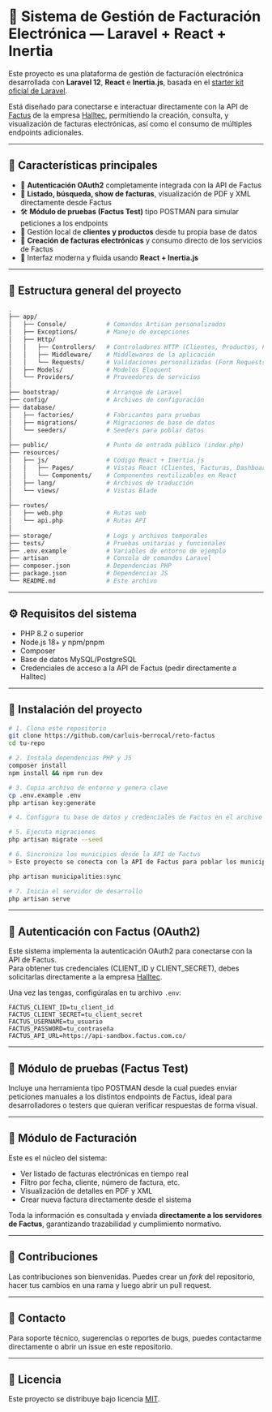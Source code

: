 # 📄 Sistema de Gestión de Facturación Electrónica — Laravel + React + Inertia

Este proyecto es una plataforma de gestión de facturación electrónica desarrollada con **Laravel 12**, **React** e **Inertia.js**, basada en el [starter kit oficial de Laravel](https://laravel.com/docs/starter-kits).

Está diseñado para conectarse e interactuar directamente con la API de [Factus](https://developers.factus.com.co/) de la empresa [Halltec](https://halltec.co/), permitiendo la creación, consulta, y visualización de facturas electrónicas, así como el consumo de múltiples endpoints adicionales.

---

## 🚀 Características principales

- 🔐 **Autenticación OAuth2** completamente integrada con la API de Factus
- 🧾 **Listado, búsqueda, show de facturas**, visualización de PDF y XML directamente desde Factus
- 🛠️ **Módulo de pruebas (Factus Test)** tipo POSTMAN para simular peticiones a los endpoints
- 👥 Gestión local de **clientes y productos** desde tu propia base de datos
- 🧾 **Creación de facturas electrónicas** y consumo directo de los servicios de Factus
- 🧩 Interfaz moderna y fluida usando **React + Inertia.js**

---

## 📂 Estructura general del proyecto

```bash
.
├── app/
│   ├── Console/           # Comandos Artisan personalizados
│   ├── Exceptions/        # Manejo de excepciones
│   ├── Http/
│   │   ├── Controllers/   # Controladores HTTP (Clientes, Productos, Facturas, etc.)
│   │   ├── Middleware/    # Middlewares de la aplicación
│   │   └── Requests/      # Validaciones personalizadas (Form Requests)
│   ├── Models/            # Modelos Eloquent
│   └── Providers/         # Proveedores de servicios
│
├── bootstrap/             # Arranque de Laravel
├── config/                # Archivos de configuración
├── database/
│   ├── factories/         # Fabricantes para pruebas
│   ├── migrations/        # Migraciones de base de datos
│   └── seeders/           # Seeders para poblar datos
│
├── public/                # Punto de entrada público (index.php)
├── resources/
│   ├── js/                # Código React + Inertia.js
│   │   ├── Pages/         # Vistas React (Clientes, Facturas, Dashboard, etc.)
│   │   └── Components/    # Componentes reutilizables en React
│   ├── lang/              # Archivos de traducción
│   └── views/             # Vistas Blade
│
├── routes/
│   ├── web.php            # Rutas web
│   └── api.php            # Rutas API
│
├── storage/               # Logs y archivos temporales
├── tests/                 # Pruebas unitarias y funcionales
├── .env.example           # Variables de entorno de ejemplo
├── artisan                # Consola de comandos Laravel
├── composer.json          # Dependencias PHP
├── package.json           # Dependencias JS
└── README.md              # Este archivo
```

---

## ⚙️ Requisitos del sistema

- PHP 8.2 o superior
- Node.js 18+ y npm/pnpm
- Composer
- Base de datos MySQL/PostgreSQL
- Credenciales de acceso a la API de Factus (pedir directamente a Halltec)

---

## 🔧 Instalación del proyecto

```bash
# 1. Clona este repositorio
git clone https://github.com/carluis-berrocal/reto-factus
cd tu-repo

# 2. Instala dependencias PHP y JS
composer install
npm install && npm run dev

# 3. Copia archivo de entorno y genera clave
cp .env.example .env
php artisan key:generate

# 4. Configura tu base de datos y credenciales de Factus en el archivo .env

# 5. Ejecuta migraciones
php artisan migrate --seed

# 6. Sincroniza los municipios desde la API de Factus
> Este proyecto se conecta con la API de Factus para poblar los municipios automáticamente. Asegúrate de tener configuradas las credenciales en tu archivo `.env` antes de ejecutar el comando de sincronización.

php artisan municipalities:sync

# 7. Inicia el servidor de desarrollo
php artisan serve
```

---

## 🔐 Autenticación con Factus (OAuth2)

Este sistema implementa la autenticación OAuth2 para conectarse con la API de Factus.  
Para obtener tus credenciales (CLIENT_ID y CLIENT_SECRET), debes solicitarlas directamente a la empresa [Halltec](https://halltec.co/).

Una vez las tengas, configúralas en tu archivo `.env`:

```env
FACTUS_CLIENT_ID=tu_client_id
FACTUS_CLIENT_SECRET=tu_client_secret
FACTUS_USERNAME=tu_usuario
FACTUS_PASSWORD=tu_contraseña
FACTUS_API_URL=https://api-sandbox.factus.com.co/
```

---

## 🧪 Módulo de pruebas (Factus Test)

Incluye una herramienta tipo POSTMAN desde la cual puedes enviar peticiones manuales a los distintos endpoints de Factus, ideal para desarrolladores o testers que quieran verificar respuestas de forma visual.

---

## 📄 Módulo de Facturación

Este es el núcleo del sistema:

- Ver listado de facturas electrónicas en tiempo real
- Filtro por fecha, cliente, número de factura, etc.
- Visualización de detalles en PDF y XML
- Crear nueva factura directamente desde el sistema

Toda la información es consultada y enviada **directamente a los servidores de Factus**, garantizando trazabilidad y cumplimiento normativo.

---

## 🤝 Contribuciones

Las contribuciones son bienvenidas. Puedes crear un *fork* del repositorio, hacer tus cambios en una rama y luego abrir un pull request.

---

## 📩 Contacto

Para soporte técnico, sugerencias o reportes de bugs, puedes contactarme directamente o abrir un issue en este repositorio.

---

## 📄 Licencia

Este proyecto se distribuye bajo licencia [MIT](LICENSE).
